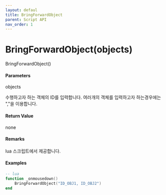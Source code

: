 ```yaml
---
layout: defaul
title: BringForwardObject
parent: Script API
nav_order: 1
---
```


# BringForwardObject\(objects\)

BringForwardObject\(\)

#### Parameters

objects

수행하고자 하는 객체의 ID를 입력합니다. 여러개의 객체를 입력하고자 하는경우에는 ","을 이용합니다.

#### Return Value

none

#### Remarks

lua 스크립트에서 제공합니다.

#### Examples



```lua
-- lua
function _onmousedown()
    BringForwardObject("ID_OBJ1, ID_OBJ2")
end
```









